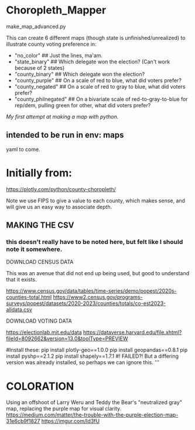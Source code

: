 # Choropleth_Mapper
make_map_advanced.py

This can create 6 different maps (though state is unfinished/unrealized) to illustrate county voting preference in:
* "no_color"           ## Just the lines, ma'am.
* "state_binary"       ## Which delegate won the election? (Can't work because of 2 states)
* "county_binary"      ## Which delegate won the election?
* "county_purple"      ## On a scale of red to blue, what did voters prefer?
* "county_negated"     ## On a scale of red to gray to blue, what did voters prefer?
* "county_philnegated" ## On a bivariate scale of red-to-gray-to-blue for rep/dem, pulling green for other, what did voters prefer?


_My first attempt at making a map with python._

## intended to be run in env: maps
yaml to come.

# Initially from:
https://plotly.com/python/county-choropleth/

Note we use FIPS to give a value to each county, which makes sense, and will give us an easy way to associate depth.

## MAKING THE CSV
### this doesn't really have to be noted here, but felt like I should note it somewhere.
DOWNLOAD CENSUS DATA

This was an avenue that did not end up being used, but good to understand that it exists.

https://www.census.gov/data/tables/time-series/demo/popest/2020s-counties-total.html
https://www2.census.gov/programs-surveys/popest/datasets/2020-2023/counties/totals/co-est2023-alldata.csv

DOWNLOAD VOTING DATA

https://electionlab.mit.edu/data
https://dataverse.harvard.edu/file.xhtml?fileId=8092662&version=13.0&toolType=PREVIEW

#Install these:
pip install plotly-geo==1.0.0
pip install geopandas==0.8.1
pip install pyshp==2.1.2
pip install shapely==1.7.1   #! FAILED?!  But a differing version was already installed, so perhaps we can ignore this.
'''

# COLORATION
Using an offshoot of Larry Weru and Teddy the Bear's "neutralized gray" map, replacing the purple map for visual clarity.
https://medium.com/matter/the-trouble-with-the-purple-election-map-31e6cb9f1827
https://imgur.com/Id3fU
